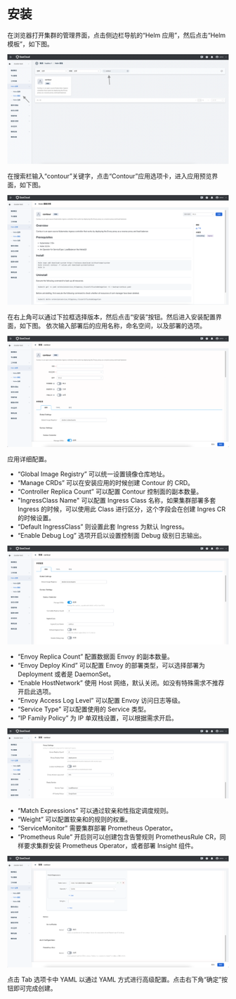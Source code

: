 # 安装

在浏览器打开集群的管理界面，点击侧边栏导航的“Helm 应用”，然后点击“Helm 模板”，如下图。

![](../../images/contour-1.png)

在搜索栏输入“contour”关键字，点击“Contour”应用选项卡，进入应用预览界面，如下图。

![](../../images/contour-2.png)

在右上角可以通过下拉框选择版本，然后点击“安装”按钮。然后进入安装配置界面，如下图。
依次输入部署后的应用名称，命名空间，以及部署的选项。

![](../../images/contour-3.png)

应用详细配置。

* “Global Image Registry” 可以统一设置镜像仓库地址。
* “Manage CRDs” 可以在安装应用的时候创建 Contour 的 CRD。
* “Controller Replica Count” 可以配置 Contour 控制面的副本数量。
* "IngressClass Name" 可以配置 Ingress Class 名称，如果集群部署多套 Ingress 的时候，可以使用此 Class 进行区分，这个字段会在创建 Ingres CR 的时候设置。
* “Default IngressClass” 则设置此套 Ingress 为默认 Ingress。
* “Enable Debug Log” 选项开启以设置控制面 Debug 级别日志输出。

![](../../images/contour-4.png)

* “Envoy Replica Count” 配置数据面 Envoy 的副本数量。
* “Envoy Deploy Kind” 可以配置 Envoy 的部署类型，可以选择部署为 Deployment 或者是 DaemonSet。
* “Enable HostNetwork” 使用 Host 网络，默认关闭。如没有特殊需求不推荐开启此选项。
* “Envoy Access Log Level” 可以配置 Envoy 访问日志等级。
* “Service Type”  可以配置使用的 Service 类型。
* “IP Family Policy” 为 IP 单双栈设置，可以根据需求开启。

![](../../images/contour-5.png)

* “Match Expressions” 可以通过软亲和性指定调度规则。
* “Weight” 可以配置软亲和的规则的权重。
* “ServiceMonitor” 需要集群部署 Prometheus Operator。
* “Prometheus Rule” 开启则可以创建包含告警规则 PrometheusRule CR，同样要求集群安装  Prometheus Operator，或者部署 Insight 组件。

![](../../images/contour-6.png)

点击 Tab 选项卡中 YAML 以通过 YAML 方式进行高级配置。点击右下角“确定”按钮即可完成创建。
